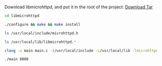 Download libmicrohttpd, and put it in the root of the project: [Download Tar](https://www.gnu.org/software/libmicrohttpd/#download)

```bash
cd libmicrohttpd
```

```bash
./configure && make && make install
```

```bash
ls /usr/local/include/microhttpd.h
```

```bash
ls /usr/local/lib/libmicrohttpd.*
```

```bash
clang -o main main.c -I/usr/local/include -L/usr/local/lib -lmicrohttpd
```

```bash
./main 8080
```
